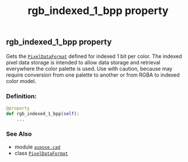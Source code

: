 ﻿---
title: rgb_indexed_1_bpp property
second_title: Aspose.CAD for Python via .NET API References
description: 
type: docs
weight: 140
url: /python-net/aspose.cad/pixeldataformat/rgb_indexed_1_bpp/
is_root: false
---

## rgb_indexed_1_bpp property


Gets the [`PixelDataFormat`](/cad/python-net/aspose.cad/pixeldataformat) defined for indexed 1 bit per color.
The indexed pixel data storage is intended to allow data storage and retrieval everywhere the color palette is used.
Use with caution, because may require conversion from one palette to another or from RGBA to indexed color model.
### Definition:
```python
@property
def rgb_indexed_1_bpp(self):
    ...
```

### See Also
* module [`aspose.cad`](../../)
* class [`PixelDataFormat`](/cad/python-net/aspose.cad/pixeldataformat)
